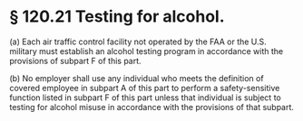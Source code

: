 # § 120.21   Testing for alcohol.

(a) Each air traffic control facility not operated by the FAA or the U.S. military must establish an alcohol testing program in accordance with the provisions of subpart F of this part.


(b) No employer shall use any individual who meets the definition of covered employee in subpart A of this part to perform a safety-sensitive function listed in subpart F of this part unless that individual is subject to testing for alcohol misuse in accordance with the provisions of that subpart.




